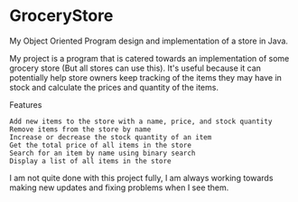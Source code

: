 # GroceryStore
My Object Oriented Program design and implementation of a store in Java.

My project is a program that is catered towards an implementation of some grocery store (But all stores can use this). It's useful because it can potentially help store owners keep tracking of the items they may have in stock and calculate the prices and quantity of the items. 

Features

    Add new items to the store with a name, price, and stock quantity
    Remove items from the store by name
    Increase or decrease the stock quantity of an item
    Get the total price of all items in the store
    Search for an item by name using binary search
    Display a list of all items in the store

I am not quite done with this project fully, I am always working towards making new updates and fixing problems when I see them.

